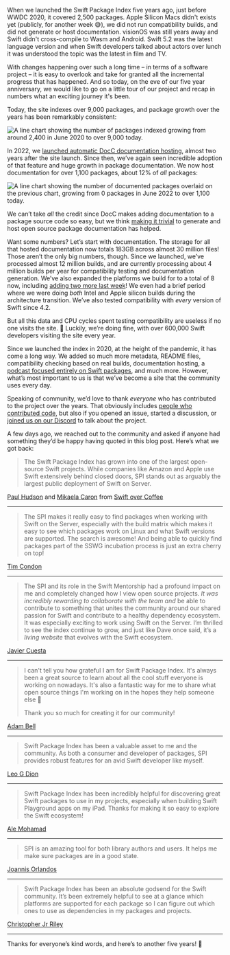 When we launched the Swift Package Index five years ago, just before WWDC 2020, it covered 2,500 packages. Apple Silicon Macs didn't exists yet (publicly, for another week 😅), we did not run compatibility builds, and did not generate or host documentation. visionOS was still years away and Swift didn't cross-compile to Wasm and Android. Swift 5.2 was the latest language version and when Swift developers talked about actors over lunch it was understood the topic was the latest in film and TV.

With changes happening over such a long time – in terms of a software project – it is easy to overlook and take for granted all the incremental progress that has happened. And so today, on the eve of our five year anniversary, we would like to go on a little tour of our project and recap in numbers what an exciting journey it's been.

Today, the site indexes over 9,000 packages, and package growth over the years has been remarkably consistent:

<picture class="shadow">
  <source srcset="/images/blog/number-of-packages~dark.png" media="(prefers-color-scheme: dark)">
  <img src="/images/blog/number-of-packages~light.png" alt="A line chart showing the number of packages indexed growing from around 2,400 in June 2020 to over 9,000 today.">
</picture>

In 2022, we [launched automatic DocC documentation hosting](https://swiftpackageindex.com/blog/auto-generating-auto-hosting-and-auto-updating-docc-documentation), almost two years after the site launch. Since then, we’ve again seen incredible adoption of that feature and huge growth in package documentation. We now host documentation for over 1,100 packages, about 12% of _all_ packages:

<picture class="shadow">
  <source srcset="/images/blog/number-of-packages-with-documented-packages~dark.png" media="(prefers-color-scheme: dark)">
  <img src="/images/blog/number-of-packages-with-documented-packages~light.png" alt="A line chart showing the number of documented packages overlaid on the previous chart, growing from 0 packages in June 2022 to over 1,100 today.">
</picture>

We can’t take _all_ the credit since DocC makes adding documentation to a package source code so easy, but we think [making it trivial](https://swiftpackageindex.com/SwiftPackageIndex/SPIManifest/documentation/spimanifest/commonusecases) to generate and host open source package documentation has helped.

Want some numbers? Let’s start with documentation. The storage for all that hosted documentation now totals 183GB across almost 30 million files! Those aren’t the only big numbers, though. Since we launched, we’ve processed almost 12 million builds, and are currently processing about 4 million builds per year for compatibility testing and documentation generation. We’ve also expanded the platforms we build for to a total of 8 now, including [adding two more last week](https://swiftpackageindex.com/blog/adding-wasm-and-android-compatibility-testing)! We even had a brief period where we were doing _both_ Intel and Apple silicon builds during the architecture transition. We’ve also tested compatibility with _every_ version of Swift since 4.2.

But all this data and CPU cycles spent testing compatibility are useless if no one visits the site. 😬 Luckily, we’re doing fine, with over 600,000 Swift developers visiting the site every year.

Since we launched the index in 2020, at the height of the pandemic, it has come a long way. We added so much more metadata, README files, compatibility checking based on real builds, documentation hosting, a [podcast focused entirely on Swift packages](https://swiftpackageindexing.transistor.fm/), and much more. However, what’s most important to us is that we’ve become a site that the community uses every day.

Speaking of community, we’d love to thank _everyone_ who has contributed to the project over the years. That obviously includes [people who contributed code](https://github.com/SwiftPackageIndex/SwiftPackageIndex-Server/graphs/contributors), but also if you opened an issue, started a discussion, or [joined us on our Discord](https://discord.gg/vQRb6KkYRw) to talk about the project.

A few days ago, we reached out to the community and asked if anyone had something they’d be happy having quoted in this blog post. Here’s what we got back:

> The Swift Package Index has grown into one of the largest open-source Swift projects. While companies like Amazon and Apple use Swift extensively behind closed doors, SPI stands out as arguably the largest public deployment of Swift on Server.

[Paul Hudson](https://www.hackingwithswift.com/) and [Mikaela Caron](https://mikaelacaron.com/) from [Swift over Coffee](https://podcasts.apple.com/us/podcast/swift-over-coffee/id1435076502)

<hr class="minor" />

> The SPI makes it really easy to find packages when working with Swift on the Server, especially with the build matrix which makes it easy to see which packages work on Linux and what Swift versions are supported. The search is awesome! And being able to quickly find packages part of the SSWG incubation process is just an extra cherry on top!

[Tim Condon](https://www.timc.dev/)

<hr class="minor"/>

> The SPI and its role in the Swift Mentorship had a profound impact on me and completely changed how I view open source projects. _It was incredibly rewarding to collaborate with the team and_ be able to contribute to something that unites the community around our shared passion for Swift and contribute to a healthy dependency ecosystem. It was especially exciting to work using Swift on the Server. I’m thrilled to see the index continue to grow, and just like Dave once said, it’s a _living website_ that evolves with the Swift ecosystem.

[Javier Cuesta](https://github.com/jcubit)

<hr class="minor"/>

> I can't tell you how grateful I am for Swift Package Index. It's always been a great source to learn about all the cool stuff everyone is working on nowadays. It's also a fantastic way for me to share what open source things I'm working on in the hopes they help someone else 🙂
>
> Thank you so much for creating it for our community!

[Adam Bell](https://www.adambell.ca/)

<hr class="minor"/>

> Swift Package Index has been a valuable asset to me and the community. As both a consumer and developer of packages, SPI provides robust features for an avid Swift developer like myself.

[Leo G Dion](http://brightdigit.com)

<hr class="minor"/>

> Swift Package Index has been incredibly helpful for discovering great Swift packages to use in my projects, especially when building Swift Playground apps on my iPad. Thanks for making it so easy to explore the Swift ecosystem!

[Ale Mohamad](https://alemohamad.com/)

<hr class="minor"/>

> SPI is an amazing tool for both library authors and users. It helps me make sure packages are in a good state.

[Joannis Orlandos](https://github.com/joannis)

<hr class="minor"/>

> Swift Package Index has been an absolute godsend for the Swift community. It’s been extremely helpful to see at a glance which platforms are supported for each package so I can figure out which ones to use as dependencies in my packages and projects.

[Christopher Jr Riley](https://bsky.app/profile/cjrriley.com)

<hr class="minor"/>

Thanks for everyone’s kind words, and here’s to another five years! 🚀
